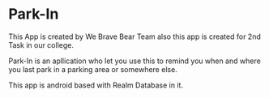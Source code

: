 # Park-In
This App is created by We Brave Bear Team also this app is created for 2nd Task in our college.

Park-In is an apllication who let you use this to remind you when and where you last park in a parking area or somewhere else.

This app is android based with Realm Database in it.
